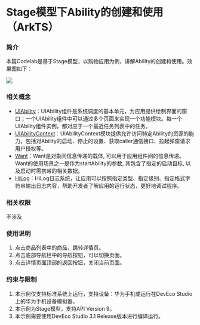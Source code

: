 # Stage模型下Ability的创建和使用（ArkTS）
### 简介
本篇Codelab是基于Stage模型，以购物应用为例，讲解Ability的创建和使用。效果图如下：

![](screenshots/device/screenshots.gif)
### 相关概念
- [UIAbility](https://developer.harmonyos.com/cn/docs/documentation/doc-guides-V3/uiability-overview-0000001477980929-V3)：UIAbility组件是系统调度的基本单元，为应用提供绘制界面的窗口；一个UIAbility组件中可以通过多个页面来实现一个功能模块。每一个UIAbility组件实例，都对应于一个最近任务列表中的任务。
- [UIAbilityContext](https://developer.harmonyos.com/cn/docs/documentation/doc-references-V3/js-apis-inner-application-uiabilitycontext-0000001478341321-V3)：UIAbilityContext模块提供允许访问特定Ability的资源的能力，包括对Ability的启动、停止的设置、获取caller通信接口、拉起弹窗请求用户授权等。
- [Want](https://developer.harmonyos.com/cn/docs/documentation/doc-references-V3/js-apis-inner-ability-want-0000001428061892-V3)：Want是对象间信息传递的载体, 可以用于应用组件间的信息传递。 Want的使用场景之一是作为startAbility的参数, 其包含了指定的启动目标, 以及启动时需携带的相关数据。
- [HiLog](https://developer.harmonyos.com/cn/docs/documentation/doc-references-V3/js-apis-hilog-0000001428061984-V3)：HiLog日志系统，让应用可以按照指定类型、指定级别、指定格式字符串输出日志内容，帮助开发者了解应用的运行状态，更好地调试程序。
### 相关权限
不涉及
### 使用说明
1. 点击商品列表中的商品，跳转详情页。
2. 点击底部导航栏中的导航按钮，可以切换页面。
3. 点击详情页面顶部的返回按钮，关闭当前页面。
### 约束与限制
1. 本示例仅支持标准系统上运行，支持设备：华为手机或运行在DevEco Studio上的华为手机设备模拟器。
2. 本示例为Stage模型，支持API Version 9。
3. 本示例需要使用DevEco Studio 3.1 Release版本进行编译运行。
